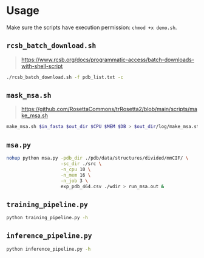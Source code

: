 # Usage

Make sure the scripts have execution permission: `chmod +x demo.sh`.

## `rcsb_batch_download.sh`

> <https://www.rcsb.org/docs/programmatic-access/batch-downloads-with-shell-script>

```bash
./rcsb_batch_download.sh -f pdb_list.txt -c
```

## `mask_msa.sh`

> <https://github.com/RosettaCommons/trRosetta2/blob/main/scripts/make_msa.sh>

```bash
make_msa.sh $in_fasta $out_dir $CPU $MEM $DB > $out_dir/log/make_msa.stdout 2> $out_dir/log/make_msa.stderr
```

## `msa.py`

```bash
nohup python msa.py -pdb_dir ./pdb/data/structures/divided/mmCIF/ \
                    -sc_dir ./src \
                    -n_cpu 10 \
                    -n_mem 16 \
                    -n_job 3 \
                    exp_pdb_464.csv ./wdir > run_msa.out &
```

## `training_pipeline.py`

```bash
python training_pipeline.py -h
```

## `inference_pipeline.py`

```bash
python inference_pipeline.py -h
```
